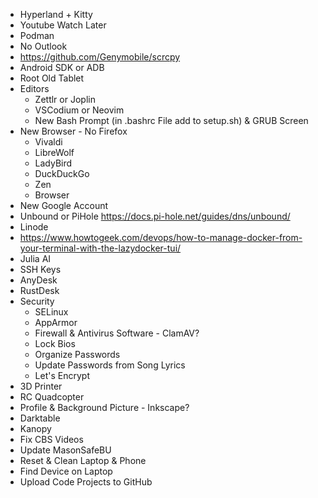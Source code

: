 - Hyperland + Kitty
- Youtube Watch Later
- Podman
- No Outlook
- https://github.com/Genymobile/scrcpy
- Android SDK or ADB
- Root Old Tablet
- Editors
    - Zettlr or Joplin
    - VSCodium or Neovim
    - New Bash Prompt (in .bashrc File add to setup.sh) & GRUB Screen
- New Browser - No Firefox
    - Vivaldi
    - LibreWolf
    - LadyBird
    - DuckDuckGo
    - Zen
    - Browser
- New Google Account
- Unbound or PiHole https://docs.pi-hole.net/guides/dns/unbound/
- Linode
- https://www.howtogeek.com/devops/how-to-manage-docker-from-your-terminal-with-the-lazydocker-tui/
- Julia AI
- SSH Keys
- AnyDesk
- RustDesk
- Security
    - SELinux
    - AppArmor
    - Firewall & Antivirus Software - ClamAV?
    - Lock Bios
    - Organize Passwords
    - Update Passwords from Song Lyrics
    - Let's Encrypt
- 3D Printer
- RC Quadcopter
- Profile & Background Picture - Inkscape?
- Darktable
- Kanopy
- Fix CBS Videos
- Update MasonSafeBU
- Reset & Clean Laptop & Phone
- Find Device on Laptop
- Upload Code Projects to GitHub